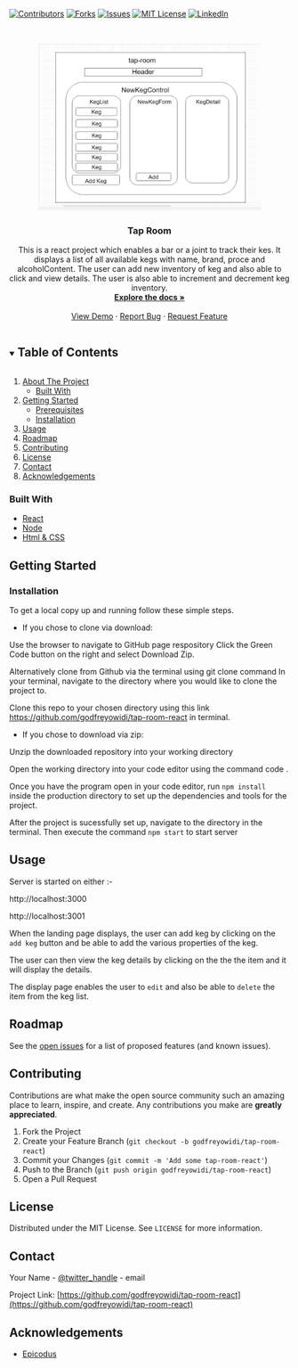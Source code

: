 
[![Contributors][contributors-shield]][contributors-url]
[![Forks][forks-shield]][forks-url]
[![Issues][issues-shield]][issues-url]
[![MIT License][license-shield]][license-url]
[![LinkedIn][linkedin-shield]][linkedin-url]



<!-- PROJECT LOGO -->
<br />
<p align="center">
  <a href="https://github.com/godfreyowidi/tap-room-react">
    <img src="images/keg.jpg" alt="Logo" width="400" height="300">
  </a>

  <h3 align="center">Tap Room</h3>

  <p align="center">
    This is a react project which enables a bar or a joint to track their kes. It displays a list of all available kegs with name, brand, proce and alcoholContent. The user can add new inventory of keg and also able to click and view details. The user is also able to increment and decrement keg inventory.
    <br />
    <a href="https://github.com/godfreyowidi/tap-room-react"><strong>Explore the docs »</strong></a>
    <br />
    <br />
    <a href="https://github.com/godfreyowidi/tap-room-react">View Demo</a>
    ·
    <a href="https://github.com/godfreyowidi/tap-room-react/issues">Report Bug</a>
    ·
    <a href="https://github.com/godfreyowidi/tap-room-react/issues">Request Feature</a>
  </p>
</p>



<!-- TABLE OF CONTENTS -->
<details open="open">
  <summary><h2 style="display: inline-block">Table of Contents</h2></summary>
  <ol>
    <li>
      <a href="#about-the-project">About The Project</a>
      <ul>
        <li><a href="#built-with">Built With</a></li>
      </ul>
    </li>
    <li>
      <a href="#getting-started">Getting Started</a>
      <ul>
        <li><a href="#prerequisites">Prerequisites</a></li>
        <li><a href="#installation">Installation</a></li>
      </ul>
    </li>
    <li><a href="#usage">Usage</a></li>
    <li><a href="#roadmap">Roadmap</a></li>
    <li><a href="#contributing">Contributing</a></li>
    <li><a href="#license">License</a></li>
    <li><a href="#contact">Contact</a></li>
    <li><a href="#acknowledgements">Acknowledgements</a></li>
  </ol>
</details>


### Built With

* [React](https://reactjs.org/)
* [Node](https://nodejs.org/en/)
* [Html & CSS](https://www.w3.org/standards/webdesign/htmlcss)



<!-- GETTING STARTED -->
## Getting Started

### Installation

To get a local copy up and running follow these simple steps.

* If you chose to clone via download:

Use the browser to navigate to GitHub page respository Click the Green Code button on the right and select Download Zip.

Alternatively clone from Github via the terminal using git clone command In your terminal, navigate to the directory where you would like to clone the project to.

Clone this repo to your chosen directory using this link https://github.com/godfreyowidi/tap-room-react in terminal.

* If you chose to download via zip:

Unzip the downloaded repository into your working directory

Open the working directory into your code editor using the command code .

Once you have the program open in your code editor, run ```npm install``` inside the production directory to set up the dependencies and tools for the project.

After the project is sucessfully set up, navigate to the directory in the terminal. Then execute the command ```npm start``` to start server

<!-- USAGE EXAMPLES -->
## Usage

Server is started on either :-

http://localhost:3000

http://localhost:3001

When the landing page displays, the user can add keg by clicking on the ```add keg``` button and be able to add the various properties of the keg.

The user can then view the keg details by clicking on the the the item and it will display the details.

The display page enables the user to ```edit``` and also be able to ```delete``` the item from the keg list.


<!-- ROADMAP -->
## Roadmap

See the [open issues](https://github.com/godfreyowidi/tap-room-react/issues) for a list of proposed features (and known issues).

<!-- CONTRIBUTING -->
## Contributing

Contributions are what make the open source community such an amazing place to learn, inspire, and create. Any contributions you make are **greatly appreciated**.

1. Fork the Project
2. Create your Feature Branch (`git checkout -b godfreyowidi/tap-room-react`)
3. Commit your Changes (`git commit -m 'Add some tap-room-react'`)
4. Push to the Branch (`git push origin godfreyowidi/tap-room-react`)
5. Open a Pull Request

<!-- LICENSE -->
## License

Distributed under the MIT License. See `LICENSE` for more information.

<!-- CONTACT -->
## Contact

Your Name - [@twitter_handle](https://twitter.com/godfreyowidi) - email

Project Link: [https://github.com/godfreyowidi/tap-room-react](https://github.com/godfreyowidi/tap-room-react)



<!-- ACKNOWLEDGEMENTS -->
## Acknowledgements

* [Epicodus](https://www.epicodus.com/)


<!-- MARKDOWN LINKS & IMAGES -->
<!-- https://www.markdownguide.org/basic-syntax/#reference-style-links -->
[contributors-shield]: https://img.shields.io/github/contributors/godfreyowidi/tap-room-react.svg?style=for-the-badge
[contributors-url]: https://gitHub.com/godfreyowidi/badges/graphs/contributors/
[forks-shield]: https://img.shields.io/github/forks/godfreyowidi/tap-room-react.svg?style=for-the-badge
[forks-url]: https://github.com/godfreyowidi/tap-room-react/network/members
[stars-shield]: https://img.shields.io/github/stars/godfreyowidi/tap-room-react.svg?style=for-the-badge
[stars-url]: https://github.com/github_username/repo_name/stargazers
[issues-url]: https://github.com/godfreyowidi/tap-room-react/issues
[issues-shield]: https://img.shields.io/github/issues/godfreyowidi/tap-room-react
[license-shield]: https://img.shields.io/badge/License-MIT-yellow.svg?style=for-the-badge
[license-url]: https://gist.github.com/lukas-h/2a5d00690736b4c3a7ba#the-mit-license
[linkedin-shield]: https://img.shields.io/badge/-LinkedIn-black.svg?style=for-the-badge&logo=linkedin&colorB=555
[linkedin-url]: https://linkedin.com/in/godfrey-owidi
